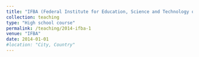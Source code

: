 ```yaml
---
title: "IFBA (Federal Institute for Education, Science and Technology of Bahia)"
collection: teaching
type: "High school course"
permalink: /teaching/2014-ifba-1
venue: "IFBA"
date: 2014-01-01
#location: "City, Country"
---
```

